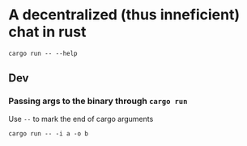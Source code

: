 A decentralized (thus inneficient) chat in rust
===

```
cargo run -- --help
```

## Dev

### Passing args to the binary through `cargo run`

Use `--` to mark the end of cargo arguments

```
cargo run -- -i a -o b
```